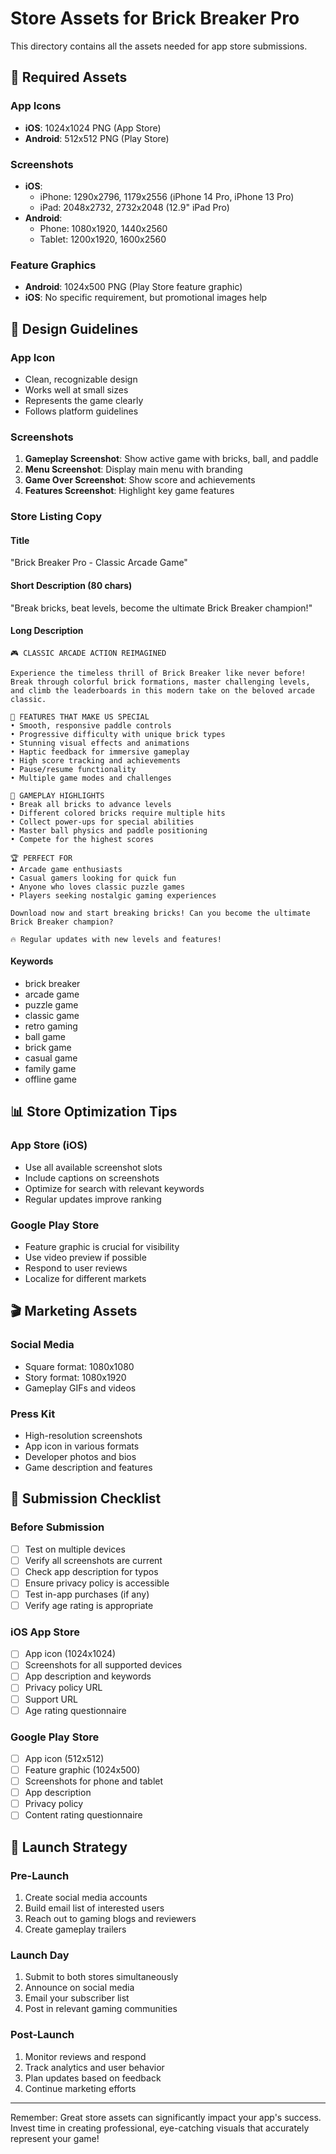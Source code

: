 # Store Assets for Brick Breaker Pro

This directory contains all the assets needed for app store submissions.

## 📱 Required Assets

### App Icons
- **iOS**: 1024x1024 PNG (App Store)
- **Android**: 512x512 PNG (Play Store)

### Screenshots
- **iOS**: 
  - iPhone: 1290x2796, 1179x2556 (iPhone 14 Pro, iPhone 13 Pro)
  - iPad: 2048x2732, 2732x2048 (12.9" iPad Pro)
- **Android**:
  - Phone: 1080x1920, 1440x2560
  - Tablet: 1200x1920, 1600x2560

### Feature Graphics
- **Android**: 1024x500 PNG (Play Store feature graphic)
- **iOS**: No specific requirement, but promotional images help

## 🎨 Design Guidelines

### App Icon
- Clean, recognizable design
- Works well at small sizes
- Represents the game clearly
- Follows platform guidelines

### Screenshots
1. **Gameplay Screenshot**: Show active game with bricks, ball, and paddle
2. **Menu Screenshot**: Display main menu with branding
3. **Game Over Screenshot**: Show score and achievements
4. **Features Screenshot**: Highlight key game features

### Store Listing Copy

#### Title
"Brick Breaker Pro - Classic Arcade Game"

#### Short Description (80 chars)
"Break bricks, beat levels, become the ultimate Brick Breaker champion!"

#### Long Description
```
🎮 CLASSIC ARCADE ACTION REIMAGINED

Experience the timeless thrill of Brick Breaker like never before! Break through colorful brick formations, master challenging levels, and climb the leaderboards in this modern take on the beloved arcade classic.

🌟 FEATURES THAT MAKE US SPECIAL
• Smooth, responsive paddle controls
• Progressive difficulty with unique brick types
• Stunning visual effects and animations
• Haptic feedback for immersive gameplay
• High score tracking and achievements
• Pause/resume functionality
• Multiple game modes and challenges

🎯 GAMEPLAY HIGHLIGHTS
• Break all bricks to advance levels
• Different colored bricks require multiple hits
• Collect power-ups for special abilities
• Master ball physics and paddle positioning
• Compete for the highest scores

🏆 PERFECT FOR
• Arcade game enthusiasts
• Casual gamers looking for quick fun
• Anyone who loves classic puzzle games
• Players seeking nostalgic gaming experiences

Download now and start breaking bricks! Can you become the ultimate Brick Breaker champion?

🔥 Regular updates with new levels and features!
```

#### Keywords
- brick breaker
- arcade game
- puzzle game
- classic game
- retro gaming
- ball game
- brick game
- casual game
- family game
- offline game

## 📊 Store Optimization Tips

### App Store (iOS)
- Use all available screenshot slots
- Include captions on screenshots
- Optimize for search with relevant keywords
- Regular updates improve ranking

### Google Play Store
- Feature graphic is crucial for visibility
- Use video preview if possible
- Respond to user reviews
- Localize for different markets

## 🎬 Marketing Assets

### Social Media
- Square format: 1080x1080
- Story format: 1080x1920
- Gameplay GIFs and videos

### Press Kit
- High-resolution screenshots
- App icon in various formats
- Developer photos and bios
- Game description and features

## 📝 Submission Checklist

### Before Submission
- [ ] Test on multiple devices
- [ ] Verify all screenshots are current
- [ ] Check app description for typos
- [ ] Ensure privacy policy is accessible
- [ ] Test in-app purchases (if any)
- [ ] Verify age rating is appropriate

### iOS App Store
- [ ] App icon (1024x1024)
- [ ] Screenshots for all supported devices
- [ ] App description and keywords
- [ ] Privacy policy URL
- [ ] Support URL
- [ ] Age rating questionnaire

### Google Play Store
- [ ] App icon (512x512)
- [ ] Feature graphic (1024x500)
- [ ] Screenshots for phone and tablet
- [ ] App description
- [ ] Privacy policy
- [ ] Content rating questionnaire

## 🚀 Launch Strategy

### Pre-Launch
1. Create social media accounts
2. Build email list of interested users
3. Reach out to gaming blogs and reviewers
4. Create gameplay trailers

### Launch Day
1. Submit to both stores simultaneously
2. Announce on social media
3. Email your subscriber list
4. Post in relevant gaming communities

### Post-Launch
1. Monitor reviews and respond
2. Track analytics and user behavior
3. Plan updates based on feedback
4. Continue marketing efforts

---

Remember: Great store assets can significantly impact your app's success. Invest time in creating professional, eye-catching visuals that accurately represent your game!